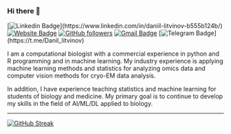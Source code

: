 ### Hi there 👋


[![Linkedin Badge](https://img.shields.io/badge/-daniillitvinov-blue?style=flat-square&logo=Linkedin&logoColor=white&link=[https://www.linkedin.com/in/tanejasaksham/](https://www.linkedin.com/in/daniil-litvinov-b555b124b/))](https://www.linkedin.com/in/daniil-litvinov-b555b124b/) [![Website Badge](https://img.shields.io/badge/-daniillitvinov-03a57a?style=flat-square&labelColor=&logo=Elastic&link=https://danon6868.github.io/)](https://danon6868.github.io/) [![GitHub followers](https://img.shields.io/github/followers/danon6868?label=Follow&style=social)](https://github.com/danon6868/?tab=follow) [![Gmail Badge](https://img.shields.io/badge/-daniillitvinov997@gmail.com-c14438?style=flat-square&logo=Gmail&logoColor=white&link=mailto:daniillitvinov997@gmail.com)](mailto:daniillitvinov997@gmail.com) [![Telegram Badge](https://img.shields.io/badge/-@Danil_litvinov-blue?style=flat-square&logo=Telegram&logoColor=white&link=[https://www.linkedin.com/in/tanejasaksham/](https://t.me/Danil_litvinov))](https://t.me/Danil_litvinov)

I am a computational biologist with a commercial experience in python and R programming and in machine learning. My industry experience is applying machine learning methods and statistics for analyzing omics data and computer vision methods for cryo-EM data analysis.

In addition, I have experience teaching statistics and machine learning for students of biology and medicine. My primary goal is to continue to develop my skills in the field of AI/ML/DL applied to biology.

-------

[![GitHub Streak](http://github-readme-streak-stats.herokuapp.com?user=danon6868&theme=dark&background=000000)](https://git.io/streak-stats)



